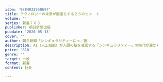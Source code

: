 ```yaml
---
isbn: '9784022950697'
title: テクノロジーの未来が腹落ちする２５のヒン　ト
volume: ''
series: 新書７６５
publisher: 朝日新聞出版
pubdate: '2020-05-13'
cover: ''
author: 朝日新聞「シンギュラリティーにっ／著
description: AI（人工知能）が人間の脳を凌駕する「シンギュラリティー」の時代が遅からず到来する？　医療、金融、教育、政治、治安から結婚ま
price: '810'
genre: ''
target: 一般
format: 新書
content: 社会

---
```

